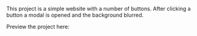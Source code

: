 This project is a simple website with a number of buttons.
After clicking a button a modal is opened and the background blurred.

Preview the project here: 

